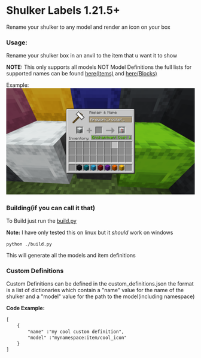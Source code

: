 # Shulker Labels 1.21.5+
Rename your shulker to any model and render an icon on your box
### Usage:
Rename your shulker box in an anvil to the item that u want it to show

**NOTE:** This only supports all models NOT Model Definitions the full lists for supported names can be found [here(Items)](https://github.com/ThatCuteOne/shulker-labels/blob/main/item_models.json) and [here(Blocks)](https://github.com/ThatCuteOne/shulker-labels/blob/main/block_models.json)

Example:
![\<insert image file\>](https://github.com/ThatCuteOne/shulker-labels/blob/main/docs/example1.png)


### Building(if you can call it that)
To Build just run the [build.py](https://github.com/ThatCuteOne/shulker-labels/blob/main/build.py)

**Note:** I have only tested this on linux but it _should_ work on windows
``` 
python ./build.py
```
This will generate all the models and item definitions

### Custom Definitions
Custom Definitions can be defined in the custom_definitions.json the format is a list of dictionaries which contain a "name" value for the name of the shulker and a "model" value for the path to the model(including namespace)

**Code Example:**
``` 
[
    {
        "name" :"my cool custom definition",
        "model" :"mynamespace:item/cool_icon"
    }
]
```

